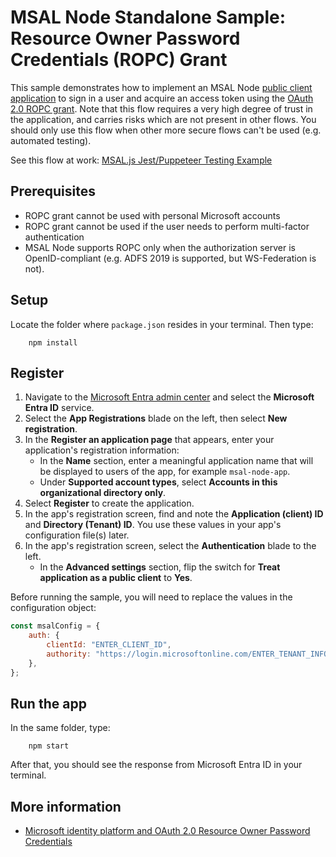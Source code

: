 # MSAL Node Standalone Sample: Resource Owner Password Credentials (ROPC) Grant

This sample demonstrates how to implement an MSAL Node [public client application](../../../lib/msal-node/docs/initialize-public-client-application.md) to sign in a user and acquire an access token using the [OAuth 2.0 ROPC grant](https://datatracker.ietf.org/doc/html/rfc6749#section-4.3). Note that this flow requires a very high degree of trust in the application, and carries risks which are not present in other flows. You should only use this flow when other more secure flows can't be used (e.g. automated testing).

See this flow at work: [MSAL.js Jest/Puppeteer Testing Example](../../msal-browser-samples/TestingSample/README.md)

## Prerequisites

-   ROPC grant cannot be used with personal Microsoft accounts
-   ROPC grant cannot be used if the user needs to perform multi-factor authentication
-   MSAL Node supports ROPC only when the authorization server is OpenID-compliant (e.g. ADFS 2019 is supported, but WS-Federation is not).

## Setup

Locate the folder where `package.json` resides in your terminal. Then type:

```console
    npm install
```

## Register

1. Navigate to the [Microsoft Entra admin center](https://entra.microsoft.com) and select the **Microsoft Entra ID** service.
1. Select the **App Registrations** blade on the left, then select **New registration**.
1. In the **Register an application page** that appears, enter your application's registration information:
    - In the **Name** section, enter a meaningful application name that will be displayed to users of the app, for example `msal-node-app`.
    - Under **Supported account types**, select **Accounts in this organizational directory only**.
1. Select **Register** to create the application.
1. In the app's registration screen, find and note the **Application (client) ID** and **Directory (Tenant) ID**. You use these values in your app's configuration file(s) later.
1. In the app's registration screen, select the **Authentication** blade to the left.
    - In the **Advanced settings** section, flip the switch for **Treat application as a public client** to **Yes**.

Before running the sample, you will need to replace the values in the configuration object:

```javascript
const msalConfig = {
    auth: {
        clientId: "ENTER_CLIENT_ID",
        authority: "https://login.microsoftonline.com/ENTER_TENANT_INFO",
    },
};
```

## Run the app

In the same folder, type:

```console
    npm start
```

After that, you should see the response from Microsoft Entra ID in your terminal.

## More information

-   [Microsoft identity platform and OAuth 2.0 Resource Owner Password Credentials](https://docs.microsoft.com/azure/active-directory/develop/v2-oauth-ropc)
